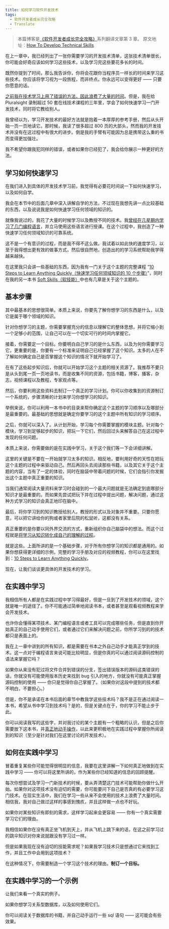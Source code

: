 ```yaml
---
title: 如何学习软件开发技术
tags:  
  - 软件开发者成长完全攻略
  - Translate
---
```


> 本篇博客是[《软件开发者成长完全攻略》](http://www.swiftyper.com/2017/01/21/complete-software-developers-career-guide-index/)系列翻译文章第 3 章。
原文地址：[How To Develop Technical Skills](https://simpleprogrammer.com/2016/07/25/develop-technical-skills/)

在上一章中，我已经列出了一张你需要学习的开发技术清单，这张技术清单很长，你可能会好奇应该如何学习这些技术，以及学习完这些要花多长的时间。

既然你提到了时间，那么我告诉你，你将会花跟你当程序员一样长的时间来学习这些技术。你应该将学习视为一段旅程，而非终点。你永远可以变得更好 —— 只要你愿意的话。

[之前我在技术学习上用了错误的方法，因此浪费了大量的时间](https://simpleprogrammer.com/lp/5-learning-mistakes-1/)。但是，我在给 Pluralsight 录制超过 50 套在线技术课程的三年里，学会了如何快速学习一门开发技术，同时将它教给别人。

我曾经以为，学习开发技术的最好方法就是抱着一本厚厚的参考手册，然后从头开始一页一页地读它。那时候，我读了很多超过 800 页的大部头，然而我的开发技术并没有在这过程中有很大的进步。倒是我的手臂有可能因为总是携带这么重的书而变得更加强壮。

我不希望你跟我犯同样的错误，或者如果你已经犯了，我会给你展示一种更好的方法。

## 学习如何快速学习

在我们进入到具体的开发技术学习前，我觉得有必要花时间说一下如何快速学习，以及如何自学。

我会在本节中的后面几章中深入讲解自学的方法，不过现在我想先讲一点比较基础的东西，以及说说我是如何快速学习任何领域的知识的。

就像我说过的，我花了大量的时候学习以及教授不同的技术。我[曾经在几星期内学习了几门编程语言](http://amzn.to/1ZgQIwu)，并立马使用这些语言进行授课。在这个过程中，我创造了一种快速学习任何领域知识的可靠系统。

这不是一个有意识的过程，而是我不得不这么做。我试着以如此快的速度学习，以至于我得想出更有效的做事方式，然后很自然地，创造出的的学习系统帮助我学得越来越快。

在这里我只会讲一些基础的东西，因为我有一门关于这个主题的完整课程 “[10 Steps to Learn Anything Quickly（快速学习任何领域知识的 10 个步骤）](https://simpleprogrammer.com/products/learn-anything/)”，同时在我的另一本书 [Soft Skills（软技能）](http://amzn.to/2s4TRci)中也有几章是关于这个主题的。

## 基本步骤

其中最基本的思想很简单。本质上来说，你要先了解你想学习的东西是什么，以及它是属于哪个领域的知识。

针对你想学习的主题，你需要掌握充分的信息以理解它的整体思想，并将它缩小到一个足够小的范围，让自己可以在一个切实可行的时间内掌握它。

接着，你需要定一个目标。你要明白自己学习的是什么东西，以及为何你需要学习它，更重要的是，你要有一个标准来证明自己已经掌握了这个知识。太多的人在不了解如何确定自己是否掌握这个知识的情况下就开始学习了。

在有了这些起步知识后，你就可以开始学习这个主题的相关资源了。我推荐不要只是从头到尾一页一页地读书，而是收集不同的资源，包括书籍，博客，播客，杂志，视频课程以及教程，专家观点等。

然后，你要利用这些资料去制订一个真正的学习计划。你可以你收集到的资源制订一个系统的，步骤清晰的计划来学习你想学习的知识。

举例来说，你可以利用一本书中的目录来帮你确定这个主题的学习顺序以及哪部分是最重要的。最基础的思想就是确定你要学习的这个主题中所有知识的学习顺序。

之后，你就可以深入了。从计划开始，学习每个你需要掌握的模块主题。针对每个模块，学习到足够起步的知识，把玩一下它们，然后回过头来解答自己在这过程中发现的任何问题。

本质上来说，你需要做的是在实践中学习，关于这个我们等一下会详细讲解。

这里的关键是不要在一开始就学习太多的知识。相反地，要利用好奇的天性在把玩这个主题的过程中来驱动自己。然后再回头去阅读那些书籍，以及其它关于这个主题的内容，当有了一定的体验，同时在脑袋中带着问题的时候，它们会指引你发掘出这个主题中真正重要的知识。

当我们通常阅读大量资料来学习时会碰到的一个最大问题就是无法确定到底哪部分知识才是最重要的。而如果先尝试把玩下并在过程中提出问题，解决问题，通过这种方式学习的知识会真正地印在脑中。

最后，将你学习到的知识教授给别人。教授的形式以及对象并不重要。只要你愿意，可以把它讲给你的狗或者家里后院的松鼠听，这都没有关系。

真正重要的是你要以同外界交流的方式，重新组织你自己脑袋中的想法。而这个过程就是[将学习从知识转化成自己的理解的过程](https://simpleprogrammer.com/2014/05/26/never-really-learn-something-teach/)。

就是这些。上面所讲的是一个基础步骤，对于所有你想学习的知识都是通用的。如果你想获得更详细的示例，完整的学习手册及对应的视频教程，你可以在这里找到：[10 Steps to Learn Anything Quickly](https://simpleprogrammer.com/products/learn-anything/)。

现在，让我们谈谈更具体的开发技术的学习。

## 在实践中学习

我相信所有人都是在实践过程中学习得最好，但是一旦到了开发技术的领域，这个就是唯一的途径了。你不可能通过简单地阅读书本，或者甚至是观看视频教程来学会开发技术。

也许你会懂得某项技术、某门编程语言或者工具可以完成哪些任务，但是直到你开始真正的自己动手使用它们，或者通过它们来解决问题之前，你所学习到的的技术都只是表面上的。

我在上一章中讲到的所有知识，都是需要在书本之外自己动手才能真正学到的技术。这一点对于编程语言来说可能比较明显，但是你真的可以通过阅读源码控制的语法来掌握它吗？

如果你从来没有犯过将文件合并到错误的分支，签出错误版本的源码这类错误的话，你就没有可能使用版本历史来找到 bug 引入的地方，你就没有可能真正掌握源码控制的使用 —— 你只是觉得你自己掌握了。（如果你对这段中提到的技术都不明白，不要担心。）

但是，你不是承诺在本书后面的章节中教我学这些技术吗？我不是正在通过阅读一本书，希望从书中学习到技术吗？是的，但是关键点在于，你的学习不能止步于此。

你可以阅读我写的这些字，并对我讨论的某个主题有一个粗略的认识，但是之后你需要放下这本书，并[真正地动手操作](https://simpleprogrammer.com/2014/08/18/taking-action/)，以此来更积极地在实践过程中掌握你所阅读到的知识（至少是针对我们在这里讨论的开发技术）。

## 如何在实践中学习

冒着重复某些你可能觉得很明显的信息，我要在这里讲解一下如何真正地做到在实践中学习 —— 你可以将这里所讲的，作为某些你已经知道的信息的回顾提醒。

每次你想尝试及学习一门新技术的时候，要从弄清楚这门技术可能帮助你做什么开始。如果你对这项技术没有迫切的需要，你可能要问下自己是否真的有必要学习这门技术。在现实生活中，我们在学习一些从来不会使用的技术上浪费了大量时间。相信我，我对自己做过这样的事感到愧疚，并且这样做一点也不好玩。

如果你对某些知识有即刻的需求，这样学习起来会更容易 —— 你有一个真实需要学习它们的理由。

我相信如果你在没有真正坐飞机到天上，并从飞机上跳下来的话，在这之前学习过的跳伞知识对你来说就跟没有学习过一样。

但是如果我现在没有迫切的技能需求呢？如果我学习技术只是想通过它来找到工作，并且工作中会用到这项技术？

在这种情况下，你需要制造一个学习这个技术的理由。**制订一个目标。**

## 在实践中学习的一个示例

让我们来看一个真实的例子。

如果你想学习关系型数据库，以及如何使用它们。

你可以阅读关于数据库的书籍，并自己动手运行一些 sql 语句 —— 这可能会有些效果。








